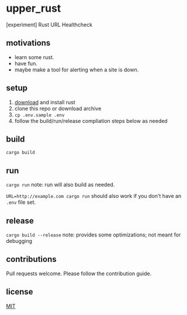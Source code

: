 # upper_rust
[experiment] Rust URL Healthcheck

## motivations

- learn some rust.
- have fun.
- maybe make a tool for alerting when a site is down.

## setup

1. [download](https://www.rust-lang.org/) and install rust
1. clone this repo or download archive
1. `cp .env.sample .env`
1. follow the build/run/release compliation steps below as needed

## build

`cargo build`

## run

`cargo run` note: run will also build as needed.

`URL=http://example.com cargo run` should also work if you don't have an `.env` file set.

## release

`cargo build --release` note: provides some optimizations; not meant for debugging

## contributions

Pull requests welcome. Please follow the contribution guide.

## license

[MIT](LICENSE.md)
